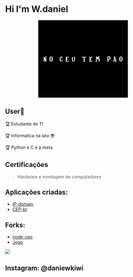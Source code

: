 <h1 aling="center">Hi I'm W.daniel</h1>
<p align="center">
  <img src="InShot_20210830_180406871.jpg" left="50" title=" " height="250" width="290">
</p>

## User:checkered_flag:

:trophy: Estudante de TI

:trophy: Informatica na lata 😎

:trophy: Python e C é a meta 

<h2 aling = "center"> Certificações </h2>

> Hardware e montagem de computadores 


## Aplicações criadas:
- [IP-domain](https://github.com/CyberTerrorist-x/ip-domain)
- [CEP-br](https://github.com/CyberTerrorist-x/cep-br)

## Forks:
- [node-cep](https://github.com/CyberTerrorist-x/node-cep)
- [Jogo](https://github.com/CyberTerrorist-x/jogo)


 



<img src="https://img.shields.io/static/v1?label=CYBER&message=Terrorist&color=7159c1&style=for-the-badge&logo=ghost"/>
<h2 aling="left">Instagram: @daniewkiwi</h2>

